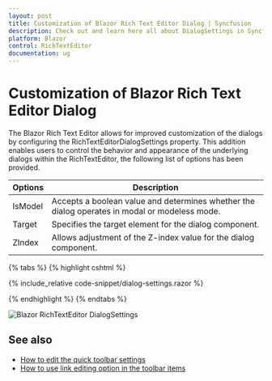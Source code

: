 ```yaml
---
layout: post
title: Customization of Blazor Rich Text Editor Dialog | Syncfusion
description: Check out and learn here all about DialogSettings in Syncfusion Blazor RichTextEditor component and more.
platform: Blazor
control: RichTextEditor
documentation: ug
---
```


# Customization of Blazor Rich Text Editor Dialog

The Blazor Rich Text Editor allows for improved customization of the dialogs by configuring the RichTextEditorDialogSettings property. This addition enables users to control the behavior and appearance of the underlying dialogs within the RichTextEditor, the following list of options has been provided.

| Options | Description |
|----------------|---------|
|IsModel|Accepts a boolean value and determines whether the dialog operates in modal or modeless mode.|
|Target|Specifies the target element for the dialog component.|
|ZIndex|Allows adjustment of the Z-index value for the dialog component.|

{% tabs %}
{% highlight cshtml %}

{% include_relative code-snippet/dialog-settings.razor %}

{% endhighlight %}
{% endtabs %}

![Blazor RichTextEditor DialogSettings](./images/dialog-settings.png)

## See also

* [How to edit the quick toolbar settings](../toolbar#audio-quick-toolbar)
* [How to use link editing option in the toolbar items](../tools#insert-link)